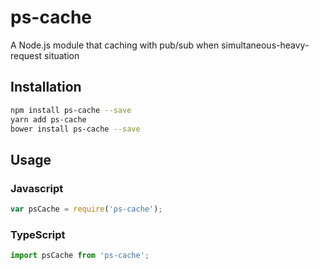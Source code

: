 # ps-cache
A Node.js module that caching with pub/sub when simultaneous-heavy-request situation 

## Installation 
```sh
npm install ps-cache --save
yarn add ps-cache
bower install ps-cache --save
```
## Usage

### Javascript
```javascript
var psCache = require('ps-cache');
```

### TypeScript
```typescript
import psCache from 'ps-cache';
```
